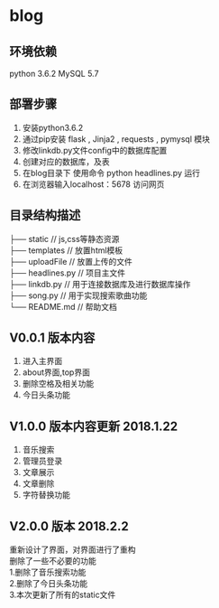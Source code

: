 blog
===========================

## 环境依赖
python 3.6.2
MySQL 5.7

## 部署步骤
1. 安装python3.6.2
2. 通过pip安装 flask , Jinja2 , requests , pymysql 模块
3. 修改linkdb.py文件config中的数据库配置
4. 创建对应的数据库，及表
5. 在blog目录下 使用命令 python headlines.py 运行
6. 在浏览器输入localhost：5678 访问网页


## 目录结构描述 <br/>
├── static                      // js,css等静态资源 <br/>
├── templates                   // 放置html模板 <br/>
├── uploadFile                  // 放置上传的文件 <br/>
├── headlines.py                // 项目主文件 <br/>
├── linkdb.py                   // 用于连接数据库及进行数据库操作 <br/>
├── song.py                     // 用于实现搜索歌曲功能 <br/>
└── README.md                   // 帮助文档 <br/>

## V0.0.1 版本内容
1. 进入主界面 
2. about界面,top界面
3. 删除空格及相关功能 
4. 今日头条功能

## V1.0.0 版本内容更新 2018.1.22
1. 音乐搜索          
2. 管理员登录       
3. 文章展示         
4. 文章删除	        
5. 字符替换功能    

## V2.0.0 版本 2018.2.2
重新设计了界面，对界面进行了重构 <br/>
删除了一些不必要的功能 <br/>
1.删除了音乐搜索功能 <br/>
2.删除了今日头条功能 <br/>
3.本次更新了所有的static文件 <br/>
